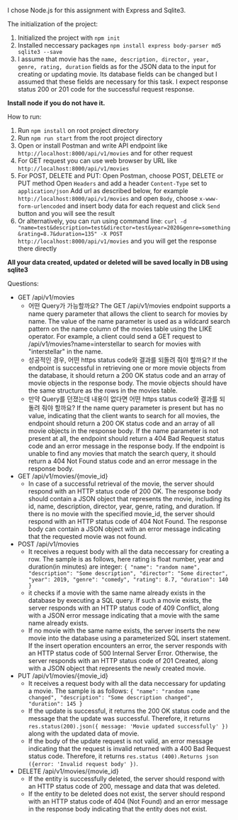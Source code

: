 I chose Node.js for this assignment with Express and Sqlite3.

The initialization of the project:
1. Initialized the project with `npm init`
2. Installed neccessary packages `npm install express body-parser md5 sqlite3 --save`
3. I assume that movie has the `name, description, director, year, genre, rating, duration` fields as for the JSON data to the input for creating or updating movie. Its database fields can be changed but I assumed that these fields are necessary for this task. I expect response status 200 or 201 code for the successful request response.

**Install node if you do not have it.** 

How to run:
1. Run `npm install` on root project directory
2. Run `npm run start` from the root project directory
3. Open or install Postman and write API endpoint like `http://localhost:8000/api/v1/movies` and for other request
4. For GET request you can use web browser by URL like `http://localhost:8000/api/v1/movies`
5. For POST, DELETE and PUT: 
  Open Postman, choose POST, DELETE or PUT method
  Open `Headers` and add a header `Content-Type` set to `application/json`
  Add url as described below, for example `http://localhost:8000/api/v1/movies` and open `Body`, choose `x-www-form-urlencoded` and insert body data for each request and click `Send` button and you will see the result
6. Or alternatively, you can run using command line: `curl -d "name=test&description=test&director=test&year=2020&genre=something&rating=8.7&duration=135" -X POST http://localhost:8000/api/v1/movies` and you will get the response there directly


**All your data created, updated or deleted will be saved locally in DB using sqlite3**

Questions:
- GET  /api/v1/movies
  - 어떤 Query가 가능할까요?
The GET /api/v1/movies endpoint supports a name query parameter that allows the client to search for movies by name. The value of the name parameter is used as a wildcard search pattern on the name column of the movies table using the LIKE operator. For example, a client could send a GET request to /api/v1/movies?name=interstellar to search for movies with "interstellar" in the name.
  - 성공적인 경우, 어떤 https status code와 결과를 되돌려 줘야 할까요?
If the endpoint is successful in retrieving one or more movie objects from the database, it should return a 200 OK status code and an array of movie objects in the response body. The movie objects should have the same structure as the rows in the movies table.
  - 만약 Query를 던졌는데 내용이 없다면 어떤 https status code와 결과를 되돌려 줘야 할까요?
If the name query parameter is present but has no value, indicating that the client wants to search for all movies, the endpoint should return a 200 OK status code and an array of all movie objects in the response body. If the name parameter is not present at all, the endpoint should return a 404 Bad Request status code and an error message in the response body. If the endpoint is unable to find any movies that match the search query, it should return a 404 Not Found status code and an error message in the response body.
- GET /api/v1/movies/{movie_id}
  - In case of a successful retrieval of the movie, the server should respond with an HTTP status code of 200 OK. The response body should contain a JSON object that represents the movie, including its id, name, description, director, year, genre, rating, and duration. If there is no movie with the specified movie_id, the server should respond with an HTTP status code of 404 Not Found. The response body can contain a JSON object with an error message indicating that the requested movie was not found.
- POST /api/v1/movies
  - It receives a request body with all the data neccessary for creating a row. The sample is as follows, here rating is float number, year and duration(in minutes) are integer:
  `{
  "name": "random name",
  "description": "Some description",
  "director": "Some director",
  "year": 2019,
  "genre": "comedy",
  "rating": 8.7,
  "duration": 140
  }`
  - it checks if a movie with the same name already exists in the database by executing a SQL query. If such a movie exists, the server responds with an HTTP status code of 409 Conflict, along with a JSON error message indicating that a movie with the same name already exists. 
  - If no movie with the same name exists, the server inserts the new movie into the database using a parameterized SQL insert statement. If the insert operation encounters an error, the server responds with an HTTP status code of 500 Internal Server Error. Otherwise, the server responds with an HTTP status code of 201 Created, along with a JSON object that represents the newly created movie.
- PUT /api/v1/movies/{movie_id}
  - It receives a request body with all the data neccessary for updating a movie. The sample is as follows:
  `{
  "name": "random name changed",
  "description": "Some description changed",
  "duration": 145
  }`
  - If the update is successful, it returns the 200 OK status code and the message that the update was successful. Therefore, it returns `res.status(200).json({ message: 'Movie updated successfully' })` along with the updated data of movie.
  - If the body of the update request is not valid, an error message indicating that the request is invalid returned with a 400 Bad Request status code. Therefore, it returns `res.status (400).Returns json ({error: 'Invalid request body' })`.
- DELETE /api/v1/movies/{movie_id}
  - If the entity is successfully deleted, the server should respond with an HTTP status code of 200, message and data that was deleted.
  - If the entity to be deleted does not exist, the server should respond with an HTTP status code of 404 (Not Found) and an error message in the response body indicating that the entity does not exist.


